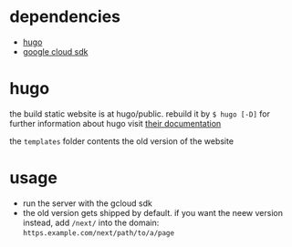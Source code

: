 # dependencies

- [hugo](https://gohugo.io "Hugo - Static Site Generator")
- [google cloud sdk](https://cloud.google.com/sdk "Cloud SDK | Google Cloud")

# hugo

the build static website is at hugo/public. rebuild it by `$ hugo [-D]` for further information about hugo visit [their documentation](http://gohugo.io/documentation "Hugo Documentation | Hugo<")

the `templates` folder contents the old version of the website

# usage

 - run the server with the gcloud sdk
 - the old version gets shipped by default. if you want the neew version instead, add `/next/` into the domain: `https.example.com/next/path/to/a/page`